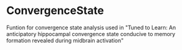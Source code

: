 # ConvergenceState
Funtion for convergence state analysis used in "Tuned to Learn: An anticipatory hippocampal convergence state conducive to memory formation revealed during midbrain activation"
